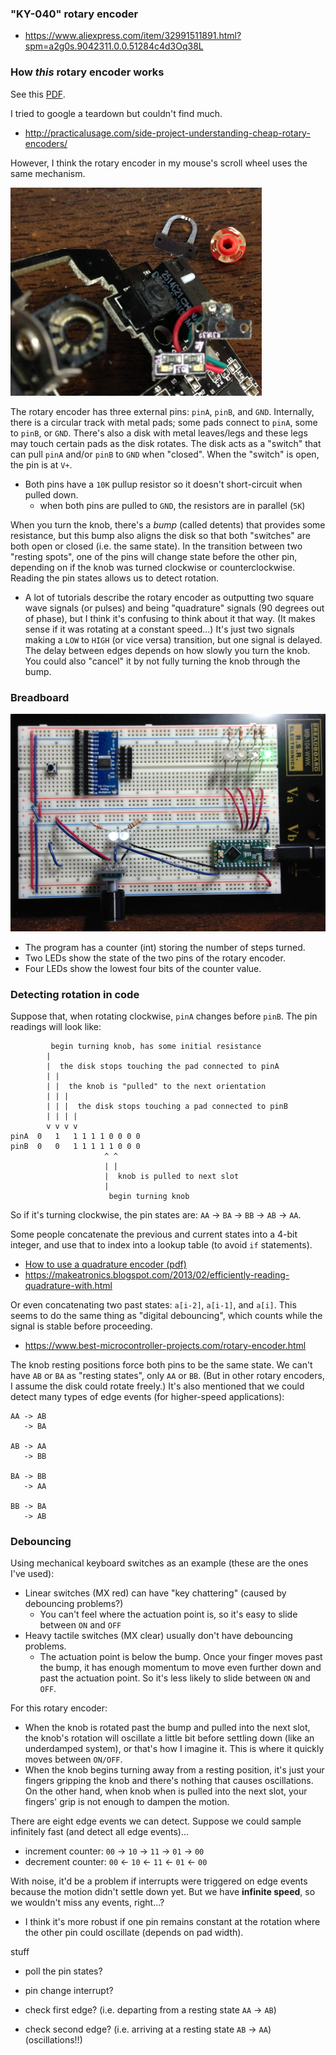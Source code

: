 ### "KY-040" rotary encoder
* https://www.aliexpress.com/item/32991511891.html?spm=a2g0s.9042311.0.0.51284c4d3Oq38L

### How *this* rotary encoder works
See this [PDF](Rotary%20Encoder.pdf).

I tried to google a teardown but couldn't find much.
* http://practicalusage.com/side-project-understanding-cheap-rotary-encoders/

However, I think the rotary encoder in my mouse's scroll wheel uses the same mechanism.

![](deathadder_rotary_encoder.png)

The rotary encoder has three external pins: `pinA`, `pinB`, and `GND`. Internally, there is a circular track with metal pads; some pads connect to `pinA`, some to `pinB`, or `GND`. There's also a disk with metal leaves/legs and these legs may touch certain pads as the disk rotates. The disk acts as a "switch" that can pull `pinA` and/or `pinB` to `GND` when "closed". When the "switch" is open, the pin is at `V+`. 

* Both pins have a `10K` pullup resistor so it doesn't short-circuit when pulled down.
  * when both pins are pulled to `GND`, the resistors are in parallel (`5K`)

When you turn the knob, there's a *bump* (called detents) that provides some resistance, but this bump also aligns the disk so that both "switches" are both open or closed (i.e. the same state). In the transition between two "resting spots", one of the pins will change state before the other pin, depending on if the knob was turned clockwise or counterclockwise. Reading the pin states allows us to detect rotation.

* A lot of tutorials describe the rotary encoder as outputting two square wave signals (or pulses) and being "quadrature" signals (90 degrees out of phase), but I think it's confusing to think about it that way. (It makes sense if it was rotating at a constant speed...) It's just two signals making a `LOW` to `HIGH` (or vice versa) transition, but one signal is delayed. The delay between edges depends on how slowly you turn the knob. You could also "cancel" it by not fully turning the knob through the bump.

### Breadboard
![](breadboard.jpg)

* The program has a counter (int) storing the number of steps turned.
* Two LEDs show the state of the two pins of the rotary encoder.
* Four LEDs show the lowest four bits of the counter value.

### Detecting rotation in code
Suppose that, when rotating clockwise, `pinA` changes before `pinB`. The pin readings will look like:
```
         begin turning knob, has some initial resistance
        |
        |  the disk stops touching the pad connected to pinA
        | |
        | |  the knob is "pulled" to the next orientation
        | | |
        | | |  the disk stops touching a pad connected to pinB
        | | | |   
        v v v v
pinA  0   1   1 1 1 1 0 0 0 0
pinB  0   0   1 1 1 1 1 0 0 0
                     ^ ^
                     | |
                     |  knob is pulled to next slot
                     |
                      begin turning knob
```

So if it's turning clockwise, the pin states are: `AA` -> `BA` -> `BB` -> `AB` -> `AA`.

Some people concatenate the previous and current states into a 4-bit integer, and use that to index into a lookup table (to avoid `if` statements).
* [How to use a quadrature encoder (pdf)](How%20to%20use%20a%20quadrature%20encoder.pdf)
* https://makeatronics.blogspot.com/2013/02/efficiently-reading-quadrature-with.html

Or even concatenating two past states: `a[i-2]`, `a[i-1]`, and `a[i]`. This seems to do the same thing as "digital debouncing", which counts while the signal is stable before proceeding.
* https://www.best-microcontroller-projects.com/rotary-encoder.html 

The knob resting positions force both pins to be the same state. We can't have `AB` or `BA` as "resting states", only `AA` or `BB`. (But in other rotary encoders, I assume the disk could rotate freely.) It's also mentioned that we could detect many types of edge events (for higher-speed applications):
```
AA -> AB
   -> BA
   
AB -> AA
   -> BB
   
BA -> BB
   -> AA

BB -> BA
   -> AB
```

### Debouncing
Using mechanical keyboard switches as an example (these are the ones I've used):
* Linear switches (MX red) can have "key chattering" (caused by debouncing problems?)
  * You can't feel where the actuation point is, so it's easy to slide between `ON` and `OFF`
* Heavy tactile switches (MX clear) usually don't have debouncing problems.
  * The actuation point is below the bump. Once your finger moves past the bump, it has enough momentum to move even further down and past the actuation point. So it's less likely to slide between `ON` and `OFF`.

For this rotary encoder:
  * When the knob is rotated past the bump and pulled into the next slot, the knob's rotation will oscillate a little bit before settling down (like an underdamped system), or that's how I imagine it. This is where it quickly moves between `ON/OFF`.
  * When the knob begins turning away from a resting position, it's just your fingers gripping the knob and there's nothing that causes oscillations. On the other hand, when knob when is pulled into the next slot, your fingers' grip is not enough to dampen the motion.
  
There are eight edge events we can detect. Suppose we could sample infinitely fast (and detect all edge events)...
* increment counter: `00` -> `10` -> `11` -> `01` -> `00`
* decrement counter: `00` <- `10` <- `11` <- `01` <- `00`

With noise, it'd be a problem if interrupts were triggered on edge events because the motion didn't settle down yet. But we have __infinite speed__, so we wouldn't miss any events, right...?
* I think it's more robust if one pin remains constant at the rotation where the other pin could oscillate (depends on pad width).


stuff
* poll the pin states?
* pin change interrupt?

* check first edge? (i.e. departing from a resting state `AA` -> `AB`)
* check second edge? (i.e. arriving at a resting state `AB` -> `AA`) (oscillations!!)
